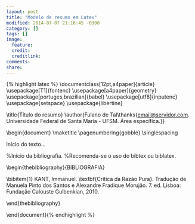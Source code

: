 ```yaml
---
layout: post
title: "Modelo de resumo em Latex"
modified: 2014-07-07 21:16:45 -0300
category: []
tags: []
image:
  feature: 
  credit: 
  creditlink: 
comments: 
share: 
---
```


{% highlight latex %}
\documentclass[12pt,a4paper]{article}
\usepackage[T1]{fontenc}
\usepackage[a4paper]{geometry}
\usepackage[portuges,brazilian]{babel}
\usepackage[utf8]{inputenc}
\usepackage{setspace}
\usepackage{libertine}


\title{Título do resumo}
\author{Fulano de Tal\thanks{email@servidor.com. Universidade Federal de Santa Maria - UFSM. Área específica.}}


\begin{document}
\maketitle
\pagenumbering{gobble}
\singlespacing

Início do texto...



%Início da bibliografia. 
    %Recomenda-se o uso do bibtex ou biblatex.

\begin{thebibliography}{BIBLIOGRAFIA}

\bibitem{1} KANT, Immanuel. \textbf{Crítica da Razão Pura}. Tradução de Manuela Pinto dos Santos e Alexandre Fradique Morujão. 7. ed. Lisboa: Fundação Calouste Gulbenkian, 2010.

\end{thebibliography}

\end{document}{% endhighlight %}